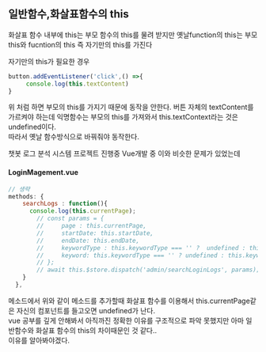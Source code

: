## 일반함수,화살표함수의 this
화살표 함수 내부에 this는 부모 함수의 this를 물려 받지만 옛날function의 this는 부모this와 fucntion의 this 즉 자기만의 this를 가진다

자기만의 this가 필요한 경우
```js
button.addEventListener('click',() =>{
     console.log(this.textContent)
} 
```

위 처럼 하면 부모의 this를 가지기 때문에 동작을 안한다.
버튼 자체의 textContent를 가르켜야 하는데 익명함수는 부모의 this를 가져와서 this.textContext라는 것은 undefined이다.  
따라서 옛날 함수방식으로 바꿔줘야 동작한다.

챗봇 로그 분석 시스템 프로젝트 진행중 Vue개발 중 이와 비슷한 문제가 있었는데

#### LoginMagement.vue 
```js
// 생략
methods: {
    searchLogs : function(){
      console.log(this.currentPage);
        // const params = {
        //     page : this.currentPage,
        //     startDate: this.startDate,
        //     endDate: this.endDate,
        //     keywordType : this.keywordType === '' ?  undefined : this.keywordType,
        //     keyword: this.keywordType === '' ? undefined : this.keyword
        // };
        // await this.$store.dispatch('admin/searchLoginLogs', params);
    }
  },
```
메소드에서 위와 같이 메소드를 추가할때 화살표 함수를 이용해서 this.currentPage같은 자신의 컴포넌트를 들고오면 undefined가 난다.  
vue 공부를 깊게 안해봐서 아직까진 정확한 이유를 구조적으로 파악 못했지만 아마 일반함수와 화살표 함수의 this의 차이때문인 것 같다..  
이유를 알아봐야겠다.  
